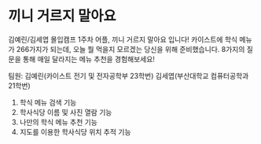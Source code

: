 # 끼니 거르지 말아요
김예린/김세엽 몰입캠프 1주차 어플, 끼니 거르지 말아요 입니다!
카이스트에 학식 메뉴가 266가지가 되는데, 오늘 뭘 먹을지 모르겠는 당신을 위해 준비했습니다.
8가지의 질문을 통해 매일 달라지는 메뉴 추천을 경험해보세요!

팀원: 
김예린(카이스트 전기 및 전자공학부 23학번)
김세엽(부산대학교 컴퓨터공학과 21학번)

1. 학식 메뉴 검색 기능
2. 학사식당 이름 및 사진 열람 기능
3. 나만의 학식 메뉴 추천 기능
4. 지도를 이용한 학사식당 위치 추적 기능
